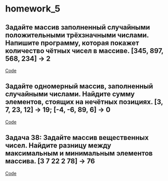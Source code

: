 # homework_5

## Задайте массив заполненный случайными положительными трёхзначными числами. Напишите программу, которая покажет количество чётных чисел в массиве.   [345, 897, 568, 234] -> 2

[Code]()

## Задайте одномерный массив, заполненный случайными числами. Найдите сумму элементов, стоящих на нечётных позициях. [3, 7, 23, 12] -> 19; [-4, -6, 89, 6] -> 0

[Code]()

## Задача 38: Задайте массив вещественных чисел. Найдите разницу между максимальным и минимальным элементов массива. [3 7 22 2 78] -> 76

[Code]()